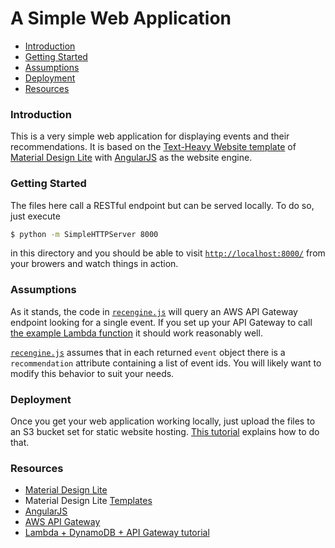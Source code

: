 # A Simple Web Application

<!-- toc -->

- [Introduction](#introduction)
- [Getting Started](#getting-started)
- [Assumptions](#assumptions)
- [Deployment](#deployment)
- [Resources](#resources)

<!-- tocstop -->

### Introduction

This is a very simple web application for displaying events and their recommendations.  It is based on the [Text-Heavy Website template](https://code.getmdl.io/1.3.0/mdl-template-text-only.zip) of [Material Design Lite](https://getmdl.io/) with [AngularJS](https://angularjs.org/) as the website engine.

### Getting Started

The files here call a RESTful endpoint but can be served locally.  To do so, just execute

```bash
$ python -m SimpleHTTPServer 8000
```

in this directory and you should be able to visit [`http://localhost:8000/`](http://localhost:8000/) from your browers and watch things in action.

### Assumptions

As it stands, the code in [`recengine.js`](recengine.js) will query an AWS API Gateway endpoint looking for a single event.  If you set up your API Gateway to call [the example Lambda function](/code/get_event_from_dynamodb.py) it should work reasonably well.

[`recengine.js`](recengine.js) assumes that in each returned `event` object there is a `recommendation` attribute containing a list of event ids.  You will likely want to modify this behavior to suit your needs.

### Deployment

Once you get your web application working locally, just upload the files to an S3 bucket set for static website hosting.  [This tutorial](https://aws.amazon.com/getting-started/projects/build-serverless-web-app-lambda-apigateway-s3-dynamodb-cognito/) explains how to do that.

### Resources

   * [Material Design Lite](https://getmdl.io/)
   * Material Design Lite [Templates](https://getmdl.io/templates/index.html)
   * [AngularJS](https://angularjs.org/)
   * [AWS API Gateway](https://aws.amazon.com/api-gateway/)
   * [Lambda + DynamoDB + API Gateway tutorial](https://aws.amazon.com/getting-started/projects/build-serverless-web-app-lambda-apigateway-s3-dynamodb-cognito/)
